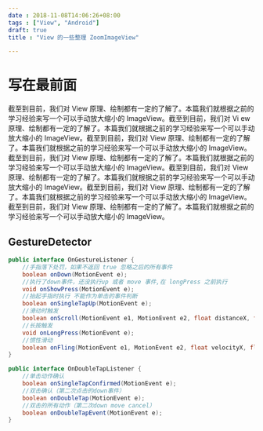 ```yaml
---
date : 2018-11-08T14:06:26+08:00
tags : ["View", "Android"]
draft: true
title : "View 的一些整理 ZoomImageView"

---
```


# 写在最前面

截至到目前，我们对 View 原理、绘制都有一定的了解了。本篇我们就根据之前的学习经验来写一个可以手动放大缩小的 ImageView。截至到目前，我们对 Vi ew 原理、绘制都有一定的了解了。本篇我们就根据之前的学习经验来写一个可以手动放大缩小的 ImageView。截至到目前，我们对 View 原理、绘制都有一定的了解了。本篇我们就根据之前的学习经验来写一个可以手动放大缩小的 ImageView。截至到目前，我们对 View 原理、绘制都有一定的了解了。本篇我们就根据之前的学习经验来写一个可以手动放大缩小的 ImageView。截至到目前，我们对 View 原理、绘制都有一定的了解了。本篇我们就根据之前的学习经验来写一个可以手动放大缩小的 ImageView。截至到目前，我们对 View 原理、绘制都有一定的了解了。本篇我们就根据之前的学习经验来写一个可以手动放大缩小的 ImageView。截至到目前，我们对 View 原理、绘制都有一定的了解了。本篇我们就根据之前的学习经验来写一个可以手动放大缩小的 ImageView。


<!--more-->

## GestureDetector

```java
public interface OnGestureListener {
    //手指落下处罚，如果不返回 true 忽略之后的所有事件
    boolean onDown(MotionEvent e);
    //执行了down事件，还没执行up 或者 move 事件,在 longPress 之前执行
    void onShowPress(MotionEvent e);
    //抬起手指时执行 不能作为单击的事件判断
    boolean onSingleTapUp(MotionEvent e);
    //滑动时触发
    boolean onScroll(MotionEvent e1, MotionEvent e2, float distanceX, float distanceY);
    //长按触发
    void onLongPress(MotionEvent e);
    //惯性滑动
    boolean onFling(MotionEvent e1, MotionEvent e2, float velocityX, float velocityY);
}

public interface OnDoubleTapListener {
    //单击动作确认
    boolean onSingleTapConfirmed(MotionEvent e);
    //双击确认（第二次点击的down事件）
    boolean onDoubleTap(MotionEvent e);
    //双击的所有动作（第二次down move cancel）
    boolean onDoubleTapEvent(MotionEvent e);
}
```